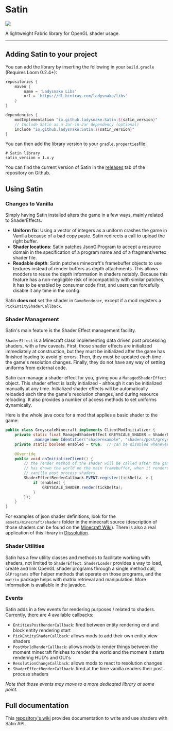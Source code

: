 # Satin

[![](https://jitpack.io/v/Ladysnake/Satin.svg)](https://jitpack.io/#Ladysnake/Satin)

A lightweight Fabric library for OpenGL shader usage.

---

## Adding Satin to your project

You can add the library by inserting the following in your `build.gradle` (Requires Loom 0.2.4+):

```gradle
repositories {
	maven { 
        name = 'Ladysnake Libs'
        url = 'https://dl.bintray.com/ladysnake/libs' 
    }
}

dependencies {
    modImplementation "io.github.ladysnake:Satin:${satin_version}"
    // Include Satin as a Jar-in-Jar dependency (optional)
    include "io.github.ladysnake:Satin:${satin_version}"
}
```

You can then add the library version to your `gradle.properties`file:

```properties
# Satin library
satin_version = 1.x.y
```

You can find the current version of Satin in the [releases](https://github.com/Ladysnake/Satin/releases) tab of the repository on Github.

## Using Satin

### Changes to Vanilla

Simply having Satin installed alters the game in a few ways, mainly related to ShaderEffects.

- **Uniform fix**: Using a vector of integers as a uniform crashes the game in Vanilla because of a bad
copy paste. Satin redirects a call to upload the right buffer.
- **Shader locations**: Satin patches JsonGlProgram to accept a resource domain in the specification
of a program name and of a fragment/vertex shader file.
- **Readable depth**: Satin patches minecraft's framebuffer objects to use textures instead of render
buffers as depth attachments. This allows modders to reuse the depth information in shaders notably.
Because this feature has a non-negligible risk of incompatibility with similar patches, it has to be enabled 
by consumer code first, and users can forcefully disable it any time in the config.

Satin **does not** set the shader in `GameRenderer`, except if a mod registers a `PickEntityShaderCallback`.

### Shader Management

Satin's main feature is the Shader Effect management facility. 

`ShaderEffect` is a Minecraft class implementing data driven post processing shaders, with a few caveats. First, those shader effects are initialized immediately at construction, but they must be initialized after the game has finished loading to avoid gl errors. Then, they must be updated each time the game's resolution changes. Finally, they do not have any way of setting uniforms from external code.

Satin can manage a shader effect for you, giving you a `ManagedShaderEffect` object. This shader effect is lazily initialized - although it can be initialized manually at any time. Initialized shader effects will be automatically reloaded each time the game's resolution changes, and during resource reloading. It also provides a number of access methods to set uniforms dynamically.

Here is the whole java code for a mod that applies a basic shader to the game:

```java
public class GreyscaleMinecraft implements ClientModInitializer {
    private static final ManagedShaderEffect GREYSCALE_SHADER = ShaderEffectManager.getInstance()
    		.manage(new Identifier("shaderexample", "shaders/post/greyscale.json"));
    private static boolean enabled = true;  // can be disabled whenever you want
    
    @Override
    public void onInitializeClient() {
        // the render method of the shader will be called after the game
        // has drawn the world on the main framebuffer, when it renders
        // vanilla post process shaders
    	ShaderEffectRenderCallback.EVENT.register(tickDelta -> {
    	    if (enabled) {
                GREYSCALE_SHADER.render(tickDelta);
            }
    	});
    }
}
```

For examples of json shader definitions, look for the `assets/minecraft/shaders` folder in the minecraft source (description of those shaders can be found on the [Minecraft Wiki](https://minecraft.gamepedia.com/Shaders)). There is also a real application of this library in [Dissolution](https://github.com/Ladysnake/Dissolution/blob/2ab4f85f4d70e45b6c23efba63f9b8b6cf352d32/src/main/java/ladysnake/dissolution/client/DissolutionFx.java).

### Shader Utilities

Satin has a few utility classes and methods to facilitate working with shaders, not limited to `ShaderEffect`. 
`ShaderLoader` provides a way to load, create and link OpenGL shader programs through a single method call, 
`GlPrograms` offer helper methods that operate on those programs, and the `matrix` package helps with matrix retrieval and manipulation. 
More information is available in the javadoc.

### Events

Satin adds in a few events for rendering purposes / related to shaders. Currently, there are 4 available callbacks:

- `EntitiesPostRenderCallback`: fired between entity rendering end and block entity rendering start
- `PickEntityShaderCallback`: allows mods to add their own entity view shaders
- `PostWorldRenderCallback`: allows mods to render things between the moment minecraft finishes to render the world
and the moment it starts rendering HUD's and GUI's
- `ResolutionChangeCallback`: allows mods to react to resolution changes
- `ShaderEffectRenderCallback`: fired at the time vanilla renders their post process shaders

*Note that those events may move to a more dedicated library at some point.*

## Full documentation
This [repository's wiki](https://github.com/Ladysnake/Satin/wiki) provides documentation to write and use shaders with Satin API.
